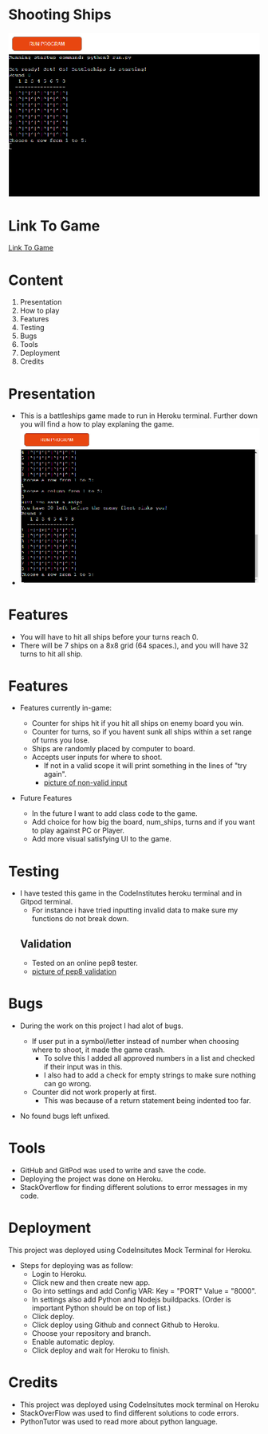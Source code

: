 # Shooting Ships

![picture of game](./assets/images/readme_images/start.png)

# Link To Game

<a href="https://shooting-ships.herokuapp.com/" target="_blank" rel="noopener">Link To Game</a>

# Content

1. Presentation
2. How to play
3. Features
4. Testing
5. Bugs
6. Tools
7. Deployment
8. Credits

# Presentation
* This is a battleships game made to run in Heroku terminal. Further down you will find a how to play explaning the game.
* ![picture of terminal](./assets/images/readme_images/terminal.png)

# Features
* You will have to hit all ships before your turns reach 0.
* There will be 7 ships on a 8x8 grid (64 spaces.), and you will have 32 turns to hit all ship.

# Features
* Features currently in-game:
    * Counter for ships hit if you hit all ships on enemy board you win.
    * Counter for turns, so if you havent sunk all ships within a set range of turns you lose.
    * Ships are randomly placed by computer to board.
    * Accepts user inputs for where to shoot.
        * If not in a valid scope it will print something in the lines of "try again".
        * [picture of non-valid input](./assets/images/readme_images/non_valid.png)

* Future Features
    * In the future I want to add class code to the game.
    * Add choice for how big the board, num_ships, turns and if you want to play against PC or Player.
    * Add more visual satisfying UI to the game.

# Testing
* I have tested this game in the CodeInstitutes heroku terminal and in Gitpod terminal.
    * For instance i have tried inputting invalid data to make sure my functions do not break down.
    ## Validation
    * Tested on an online pep8 tester.
    * [picture of pep8 validation](./assets/images/readme_images/pep.jpg)

# Bugs
* During the work on this project I had alot of bugs.
    * If user put in a symbol/letter instead of number when choosing where to shoot, it made the game crash.
        * To solve this I added all approved numbers in a list and checked if their input was in this.
        * I also had to add a check for empty strings to make sure nothing can go wrong.
    * Counter did not work properly at first.
        * This was because of a return statement being indented too far.

* No found bugs left unfixed.

# Tools
* GitHub and GitPod was used to write and save the code.
* Deploying the project was done on Heroku.
* StackOverflow for finding different solutions to error messages in my code.

# Deployment
This project was deployed using CodeInsitutes Mock Terminal for Heroku.
* Steps for deploying was as follow:
    * Login to Heroku.
    * Click new and then create new app.
    * Go into settings and add Config VAR: Key = "PORT" Value = "8000".
    * In settings also add Python and Nodejs buildpacks. (Order is important Python should be on top of list.)
    * Click deploy.
    * Click deploy using Github and connect Github to Heroku.
    * Choose your repository and branch.
    * Enable automatic deploy.
    * Click deploy and wait for Heroku to finish.

# Credits
* This project was deployed using CodeInsitutes mock terminal on Heroku
* StackOverFlow was used to find different solutions to code errors.
* PythonTutor was used to read more about python language.